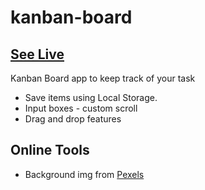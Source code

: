 # kanban-board

## [See Live](https://juanitafadul.github.io/kanban-board/)

 Kanban Board app to keep track of your task
   + Save items using Local Storage.
   + Input boxes - custom scroll
   + Drag and drop features

 ## Online Tools 
  + Background img from [Pexels](https://www.pexels.com)
